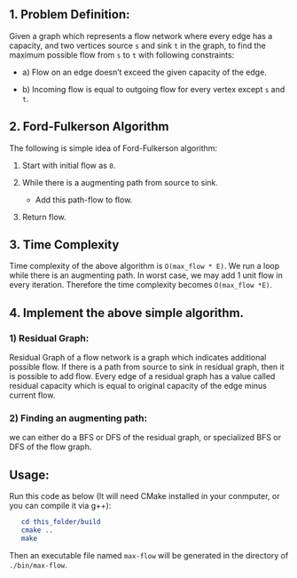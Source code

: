 ﻿## 1. Problem Definition:

Given a graph which represents a flow network where every edge has a capacity, and two vertices source `s` and sink `t` in the graph, to find the maximum possible flow from `s` to `t` with following constraints:


- a) Flow on an edge doesn’t exceed the given capacity of the edge.


- b) Incoming flow is equal to outgoing flow for every vertex except `s` and `t`.



## 2. Ford-Fulkerson Algorithm 

The following is simple idea of Ford-Fulkerson algorithm:

1) Start with initial flow as `0`.

2) While there is a augmenting path from source to sink. 
   - Add this path-flow to flow.

3) Return flow.


## 3. Time Complexity

Time complexity of the above algorithm is `O(max_flow * E)`. We run a loop while there is an augmenting path. In worst case, we may add 1 unit flow in every iteration. Therefore the time complexity becomes `O(max_flow *E)`.

## 4. Implement the above simple algorithm.

### 1) Residual Graph: 
Residual Graph of a flow network is a graph which indicates additional
possible flow. If there is a path from source to sink in residual graph, then
it is possible to add flow. Every edge of a residual graph has a value called
residual capacity which is equal to original capacity of the edge minus
current flow. 

### 2) Finding an augmenting path:
we can either do a BFS or DFS of the residual graph, or specialized BFS or DFS of the flow graph. 

## Usage:

Run this code as below (It will need CMake installed in your conmputer, or you can compile it via g++):
```cmake
   cd this_folder/build
   cmake ..
   make
```

Then an executable file named `max-flow` will be generated in the directory of `./bin/max-flow`.